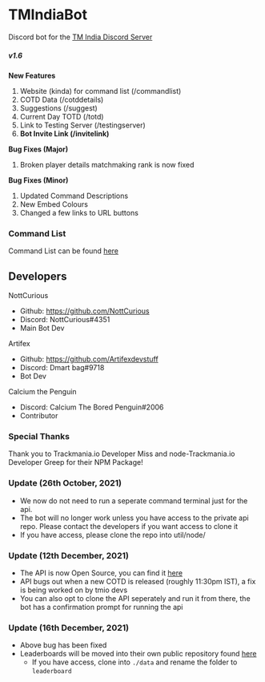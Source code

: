 # TMIndiaBot

Discord bot for the [TM India Discord Server](https://discord.gg/aztYuhWxgU "TM India Discord invite")

##### *v1.6*

**New Features**
1. Website (kinda) for command list (/commandlist)
2. COTD Data (/cotddetails)
3. Suggestions (/suggest)
4. Current Day TOTD (/totd)
5. Link to Testing Server (/testingserver)
6. **Bot Invite Link (/invitelink)**

**Bug Fixes (Major)**
1. Broken player details matchmaking rank is now fixed

**Bug Fixes (Minor)**
1. Updated Command Descriptions
2. New Embed Colours
3. Changed a few links to URL buttons

### Command List
Command List can be found [here](https://gist.github.com/NottCurious/f9b618bbfd8aa133d0de2655b94bfca6)


## Developers

NottCurious

* Github: <https://github.com/NottCurious>
* Discord: NottCurious#4351
* Main Bot Dev

Artifex

* Github: <https://github.com/Artifexdevstuff>
* Discord: Dmart bag#9718
* Bot Dev

Calcium the Penguin

* Discord: Calcium The Bored Penguin#2006
* Contributor

### Special Thanks
Thank you to Trackmania.io Developer Miss and node-Trackmania.io Developer Greep for their NPM Package!

### Update (26th October, 2021)
* We now do not need to run a seperate command terminal just for the api.
* The bot will no longer work unless you have access to the private api repo. Please contact the developers if you want access to clone it
* If you have access, please clone the repo into util/node/

### Update (12th December, 2021)
* The API is now Open Source, you can find it [here](https://github.com/artifexdevstuff/TMIndiaBotApi "TMIndiaBotApi Github Link")
* API bugs out when a new COTD is released (roughly 11:30pm IST), a fix is being worked on by tmio devs
* You can also opt to clone the API seperately and run it from there, the bot has a confirmation prompt for running the api

### Update (16th December, 2021)
* Above bug has been fixed
* Leaderboards will be moved into their own public repository found [here](https://github.com/NottCurious/TrackmaniaLeaderboards)
    * If you have access, clone into `./data` and rename the folder to `leaderboard`